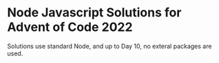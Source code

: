 # Node Javascript Solutions for Advent of Code 2022

Solutions use standard Node, and up to Day 10, no exteral packages are used.
